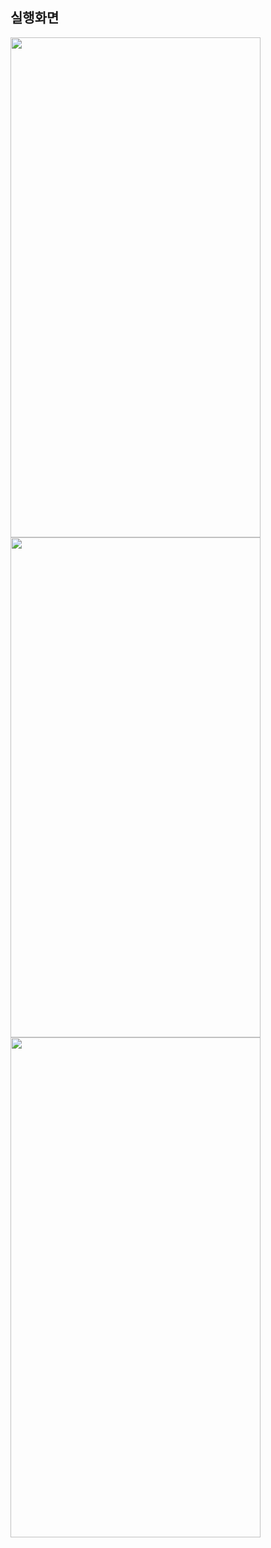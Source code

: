 ## 실행화면

<img src="https://user-images.githubusercontent.com/62470991/210138381-b8bd6137-dfdd-4219-8c5f-414d6e3ff017.png" width="400" height="800"/>

<img src="https://user-images.githubusercontent.com/62470991/210138375-32047921-9552-4954-b7fa-c1a6dde2ec15.png" width="400" height="800"/>

<img src="https://user-images.githubusercontent.com/62470991/210138386-a829468a-cfe7-415d-9824-20d1befe5cf0.png" width="400" height="800"/>

